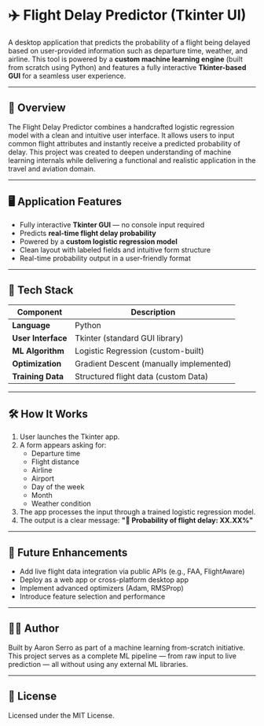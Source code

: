 # ✈️ Flight Delay Predictor (Tkinter UI)

A desktop application that predicts the probability of a flight being delayed based on user-provided information such as departure time, weather, and airline. This tool is powered by a **custom machine learning engine** (built from scratch using Python) and features a fully interactive **Tkinter-based GUI** for a seamless user experience.

---

## 📌 Overview

The Flight Delay Predictor combines a handcrafted logistic regression model with a clean and intuitive user interface. It allows users to input common flight attributes and instantly receive a predicted probability of delay. This project was created to deepen understanding of machine learning internals while delivering a functional and realistic application in the travel and aviation domain.

---

## 🖥️ Application Features

- Fully interactive **Tkinter GUI** — no console input required
- Predicts **real-time flight delay probability**
- Powered by a **custom logistic regression model**
- Clean layout with labeled fields and intuitive form structure
- Real-time probability output in a user-friendly format

---

## 🧰 Tech Stack

| Component              | Description                            |
|------------------------|----------------------------------------|
| **Language**           | Python                                 |
| **User Interface**     | Tkinter (standard GUI library)         |
| **ML Algorithm**       | Logistic Regression (custom-built)     |
| **Optimization**       | Gradient Descent (manually implemented)|
| **Training Data**      | Structured flight data (custom Data) |

---

## 🛠️ How It Works

1. User launches the Tkinter app.
2. A form appears asking for:
   - Departure time
   - Flight distance
   - Airline
   - Airport
   - Day of the week
   - Month
   - Weather condition
3. The app processes the input through a trained logistic regression model.
4. The output is a clear message:
   **"🛫 Probability of flight delay: XX.XX%"**

---

## 🔮 Future Enhancements

- Add live flight data integration via public APIs (e.g., FAA, FlightAware)
- Deploy as a web app or cross-platform desktop app
- Implement advanced optimizers (Adam, RMSProp)
- Introduce feature selection and performance
---

## 👨‍💻 Author

Built by Aaron Serro as part of a machine learning from-scratch initiative. This project serves as a complete ML pipeline — from raw input to live prediction — all without using any external ML libraries.

---

## 📜 License

Licensed under the MIT License.
